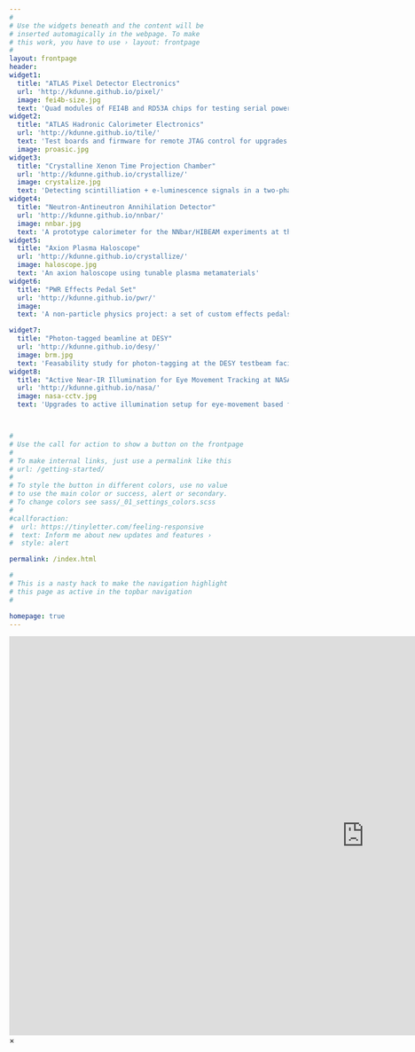 ```yaml
---
#
# Use the widgets beneath and the content will be
# inserted automagically in the webpage. To make
# this work, you have to use › layout: frontpage
#
layout: frontpage
header:
widget1:
  title: "ATLAS Pixel Detector Electronics"
  url: 'http://kdunne.github.io/pixel/'
  image: fei4b-size.jpg 
  text: 'Quad modules of FEI4B and RD53A chips for testing serial powering of Pixel Detector modules'
widget2:
  title: "ATLAS Hadronic Calorimeter Electronics"
  url: 'http://kdunne.github.io/tile/'
  text: 'Test boards and firmware for remote JTAG control for upgrades to the Hadronic Calorimeter readout electronics'
  image: proasic.jpg 
widget3:
  title: "Crystalline Xenon Time Projection Chamber"
  url: 'http://kdunne.github.io/crystallize/'
  image: crystalize.jpg
  text: 'Detecting scintilliation + e-luminescence signals in a two-phase (solid-vapor) Xenon TPC with silicon photomultipliers'
widget4:
  title: "Neutron-Antineutron Annihilation Detector"
  url: 'http://kdunne.github.io/nnbar/'
  image: nnbar.jpg 
  text: 'A prototype calorimeter for the NNbar/HIBEAM experiments at the European Spallation Sourcs'
widget5:
  title: "Axion Plasma Haloscope"
  url: 'http://kdunne.github.io/crystallize/'
  image: haloscope.jpg 
  text: 'An axion haloscope using tunable plasma metamaterials'
widget6:
  title: "PWR Effects Pedal Set"
  url: 'http://kdunne.github.io/pwr/'
  image: 
  text: 'A non-particle physics project: a set of custom effects pedals with distortion, overdrive, tone control, and octave/reverse delay for my guitar playing friends <b>P</b>ete, <b>W</b>ess, and <b>R</b>aidy'

widget7:
  title: "Photon-tagged beamline at DESY"
  url: 'http://kdunne.github.io/desy/'
  image: brm.jpg 
  text: 'Feasability study for photon-tagging at the DESY testbeam facility'
widget8:
  title: "Active Near-IR Illumination for Eye Movement Tracking at NASA Ames"
  url: 'http://kdunne.github.io/nasa/'
  image: nasa-cctv.jpg 
  text: 'Upgrades to active illumination setup for eye-movement based fatigue measurements in the Human Factors Division at NASA Ames Research Center'



#
# Use the call for action to show a button on the frontpage
#
# To make internal links, just use a permalink like this
# url: /getting-started/
#
# To style the button in different colors, use no value
# to use the main color or success, alert or secondary.
# To change colors see sass/_01_settings_colors.scss
#
#callforaction:
#  url: https://tinyletter.com/feeling-responsive
#  text: Inform me about new updates and features ›
#  style: alert

permalink: /index.html

#
# This is a nasty hack to make the navigation highlight
# this page as active in the topbar navigation
#

homepage: true
---
```


<div id="videoModal" class="reveal-modal large" data-reveal="">
  <div class="flex-video widescreen vimeo" style="display: block;">
    <iframe width="1280" height="720" src="https://www.youtube.com/embed/3b5zCFSmVvU" frameborder="0" allowfullscreen></iframe>
  </div>
  <a class="close-reveal-modal">&#215;</a>
</div>
